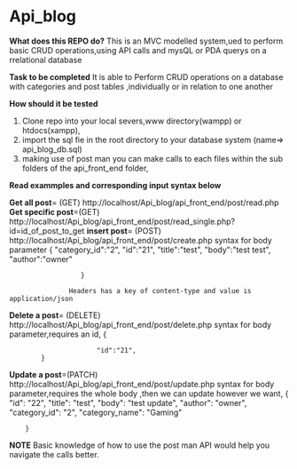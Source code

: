 # Api_blog
**What does this REPO do?**
This is an MVC modelled system,ued to perform basic CRUD operations,using API calls
and mysQL or PDA querys on a rrelational database

**Task to be completed**
It is able to Perform CRUD operations on a database with categories and post
tables ,individually or in relation to one another

**How  should it be tested**

1. Clone repo into your local severs,www directory(wampp) or htdocs(xampp),
2. import the sql fie in the root directory to your database system (name=> api_blog_db.sql)
3. making use of post man you can make calls to each files within the sub folders of the api_front_end folder,

**Read exammples and corresponding input syntax below**

**Get all post**= (GET) http://localhost/Api_blog/api_front_end/post/read.php 
**Get specific post**=(GET) http://localhost/Api_blog/api_front_end/post/read_single.php?id=id_of_post_to_get
**insert post**= (POST) http://localhost/Api_blog/api_front_end/post/create.php
                syntax for body parameter
                {
                         "category_id":"2",
                          "id":"21",
                          "title":"test",
                          "body":"test test",
                          "author":"owner"


                      }
                      
                   Headers has a key of content-type and value is application/json
                  
**Delete a post**= (DELETE) http://localhost/Api_blog/api_front_end/post/delete.php
                         syntax for body parameter,requires an id,
                {
                        
                          "id":"21",
            }
 **Update a post**=(PATCH) http://localhost/Api_blog/api_front_end/post/update.php
  syntax for body parameter,requires the whole body ,then we can update however we want,
                                   {
            "id": "22",
             "title": "test",
            "body": "test update",
            "author": "owner",
            "category_id": "2",
            "category_name": "Gaming"
           
        }

**NOTE**
Basic knowledge of how to use the post man API would help you navigate the calls 
better.

